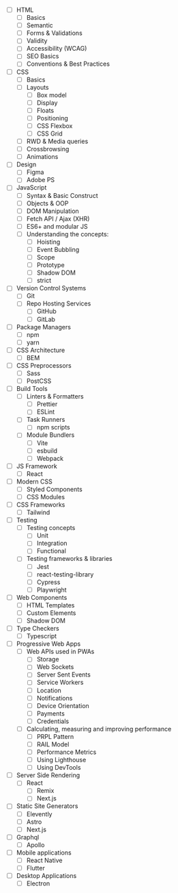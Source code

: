- [ ] HTML
	- [ ] Basics
	- [ ] Semantic
	- [ ] Forms & Validations
	- [ ] Validity
	- [ ] Accessibility (WCAG)
	- [ ] SEO Basics
	- [ ] Conventions & Best Practices
- [ ] CSS
	- [ ] Basics
	- [ ] Layouts
		- [ ] Box model
		- [ ] Display
		- [ ] Floats
		- [ ] Positioning
		- [ ] CSS Flexbox
		- [ ] CSS Grid
	- [ ] RWD & Media queries
	- [ ] Crossbrowsing
	- [ ] Animations
- [ ] Design
	- [ ] Figma
	- [ ] Adobe PS
- [ ] JavaScript
	- [ ] Syntax & Basic Construct
	- [ ] Objects & OOP
	- [ ] DOM Manipulation
	- [ ] Fetch API / Ajax (XHR)
	- [ ] ES6+ and modular JS
	- [ ] Understanding the concepts:
		- [ ] Hoisting
		- [ ] Event Bubbling
		- [ ] Scope
		- [ ] Prototype
		- [ ] Shadow DOM
		- [ ] strict
- [ ] Version Control Systems
	- [ ] Git
	- [ ] Repo Hosting Services
		- [ ] GitHub
		- [ ] GitLab
- [ ] Package Managers
	- [ ] npm
	- [ ] yarn
- [ ] CSS Architecture
	- [ ] BEM
- [ ] CSS Preprocessors
	- [ ] Sass
	- [ ] PostCSS
- [ ] Build Tools
	- [ ] Linters & Formatters
		- [ ] Prettier
		- [ ] ESLint
	- [ ] Task Runners
		- [ ] npm scripts
	- [ ] Module Bundlers
		- [ ] Vite
		- [ ] esbuild
		- [ ] Webpack
- [ ] JS Framework
	- [ ] React
- [ ] Modern CSS
	- [ ] Styled Components
	- [ ] CSS Modules
- [ ] CSS Frameworks
	- [ ] Tailwind
- [ ] Testing
	- [ ] Testing concepts
		- [ ] Unit
		- [ ] Integration
		- [ ] Functional
	- [ ] Testing frameworks & libraries
		- [ ] Jest
		- [ ] react-testing-library
		- [ ] Cypress
		- [ ] Playwright
- [ ] Web Components
	- [ ] HTML Templates
	- [ ] Custom Elements
	- [ ] Shadow DOM
- [ ] Type Checkers
	- [ ] Typescript
- [ ] Progressive Web Apps
	- [ ] Web APIs used in PWAs
		- [ ] Storage
		- [ ] Web Sockets
		- [ ] Server Sent Events
		- [ ] Service Workers
		- [ ] Location
		- [ ] Notifications
		- [ ] Device Orientation
		- [ ] Payments
		- [ ] Credentials
	- [ ] Calculating, measuring and improving performance
		- [ ] PRPL Pattern
		- [ ] RAIL Model
		- [ ] Performance Metrics
		- [ ] Using Lighthouse
		- [ ] Using DevTools
- [ ] Server Side Rendering
	- [ ] React
		- [ ] Remix
		- [ ] Next.js
- [ ] Static Site Generators
	- [ ] Elevently
	- [ ] Astro
	- [ ] Next.js
- [ ] Graphql
	- [ ] Apollo
- [ ] Mobile applications
	- [ ] React Native
	- [ ] Flutter
- [ ] Desktop Applications
	- [ ] Electron
